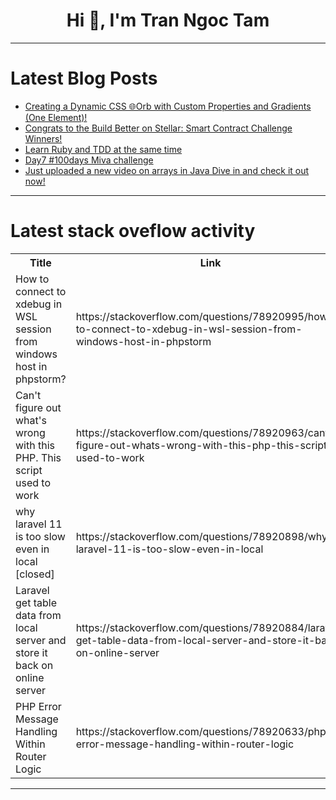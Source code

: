 <h1 align="center">Hi 👋, I'm Tran Ngoc Tam</h1>

---

# Latest Blog Posts 
<!-- BLOG-POST-LIST:START -->
- [Creating a Dynamic CSS 🌐Orb with Custom Properties and Gradients &lpar;One Element&rpar;!](https://dev.to/alishata128/creating-a-dynamic-css-orb-with-custom-properties-and-gradients-one-element-43en)
- [Congrats to the Build Better on Stellar: Smart Contract Challenge Winners!](https://dev.to/devteam/congrats-to-the-build-better-on-stellar-smart-contract-challenge-winners-5h9m)
- [Learn Ruby and TDD at the same time](https://dev.to/meleu/learn-ruby-and-tdd-at-the-same-time-2en1)
- [Day7 #100days Miva challenge](https://dev.to/damilola_oyeyipo_1348716f/day7-100days-miva-challenge-fdj)
- [Just uploaded a new video on arrays in Java Dive in and check it out now!](https://dev.to/mmourouh/just-uploaded-a-new-video-on-arrays-in-java-dive-in-and-check-it-out-now-9el)
<!-- BLOG-POST-LIST:END -->

---

# Latest stack oveflow activity
<table>
  <tr><th>Title</th><th>Link</th></tr>
  <!-- STACKOVERFLOW:START --><tr><td>How to connect to xdebug in WSL session from windows host in phpstorm?</td><td>https://stackoverflow.com/questions/78920995/how-to-connect-to-xdebug-in-wsl-session-from-windows-host-in-phpstorm</td></tr><tr><td>Can&#39;t figure out what&#39;s wrong with this PHP. This script used to work</td><td>https://stackoverflow.com/questions/78920963/cant-figure-out-whats-wrong-with-this-php-this-script-used-to-work</td></tr><tr><td>why laravel 11 is too slow even in local [closed]</td><td>https://stackoverflow.com/questions/78920898/why-laravel-11-is-too-slow-even-in-local</td></tr><tr><td>Laravel get table data from local server and store it back on online server</td><td>https://stackoverflow.com/questions/78920884/laravel-get-table-data-from-local-server-and-store-it-back-on-online-server</td></tr><tr><td>PHP Error Message Handling Within Router Logic</td><td>https://stackoverflow.com/questions/78920633/php-error-message-handling-within-router-logic</td></tr><!-- STACKOVERFLOW:END -->
</table>

---


